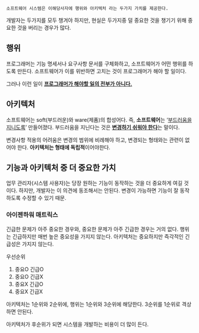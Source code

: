
```
소프트웨어 시스템은 이해당사자에 행위와 아키텍처 라는 두가지 가치를 제공한다.
```
개발자는 두가지를 모두 챙겨야 하지만, 현실은 두가지중 덜 중요한 것을 챙기기 위해 중요한 것을 버리는 경우가 많다.

## 행위
프로그래머는 기능 명세서나 요구사항 문서를 구체화하고, 소프트웨어가 어떤 행위를 하도록 만든다. 소프트웨어가 이를 위반하면 고치는 것이 프로그래머가 해야 할 일이다.

그러나 이런 일이 **<u>프로그래머가 해야할 일의 전부가 아니다.</u>**

## 아키텍처
소프트웨어는 soft(부드러운)와 ware(제품)의 합성어다. 즉, **소프트웨어**는 ‘<u>부드러움을 지니도록</u>’ 만들어졌다. 부드러움을 지닌다는 것은 <u>**변경하기 쉬워야 한다**</u>는 말이다.

변경사항 적용의 어려움은 변경의 범위에 비례해야 하고, 변경되는 형태와는 관련이 없어야 한다. **아키텍처는 형태에 독립적**이어야한다.

## 기능과 아키텍처 중 더 중요한 가치

업무 관리자(시스템 사용자)는 당장 원하는 기능이 동작하는 것을 더 중요하게 여길 것이다. 하지만, 개발자는 이 의견에 동조해서는 안된다. 변경이 가능하면 기능이 잘 동작하도록 수정할 수 있기 때문.

### 아이젠하워 매트릭스

긴급한 문제가 아주 중요한 경우와, 중요한 문제가 아주 긴급한 경우는 거의 없다. 행위는 긴급하지만 매번 높은 중요성을 가지지 않는다. 아키텍처는 중요하지만 즉각적인 긴급성은 가지지 않는다.

우선순위

1. 중요O 긴급O
2. 중요O 긴급X
3. 중요X 긴급O
4. 중요X 긴급X

아키텍처는 1순위와 2순위에, 행위는 1순위와 3순위에 해당한다. 3순위를 1순위로 격상하면 안된다.

아키텍처가 후순위가 되면 시스템을 개발하는 비용이 더 많이 든다.